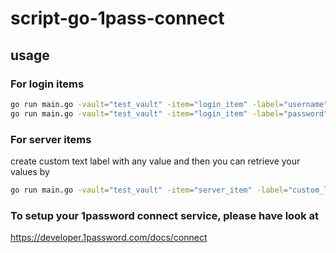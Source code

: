 # script-go-1pass-connect

## usage

### For login items

```bash
go run main.go -vault="test_vault" -item="login_item" -label="username"
go run main.go -vault="test_vault" -item="login_item" -label="password"
```

### For server items

create custom text label with any value and then you can retrieve your values by

```bash
go run main.go -vault="test_vault" -item="server_item" -label="custom_label"
```

### To setup your 1password connect service, please have look at

https://developer.1password.com/docs/connect
